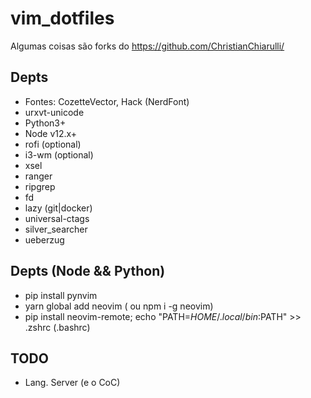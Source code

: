 # vim_dotfiles

Algumas coisas são forks do https://github.com/ChristianChiarulli/

## Depts
* Fontes: CozetteVector, Hack (NerdFont)
* urxvt-unicode
* Python3+
* Node v12.x+
* rofi (optional)
* i3-wm (optional)
* xsel
* ranger
* ripgrep
* fd
* lazy (git|docker)
* universal-ctags
* silver_searcher
* ueberzug

## Depts (Node && Python)
* pip install pynvim
* yarn global add neovim ( ou npm i -g neovim)
* pip install neovim-remote; echo "PATH=$HOME/.local/bin:$PATH" >> .zshrc (.bashrc)


## TODO
* Lang. Server (e o CoC)
